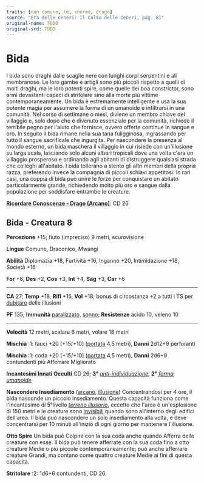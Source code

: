 ```yaml
---
traits: [non comune, lm, enorme, drago]
source: "Era delle Ceneri: Il Culto delle Ceneri, pag. 81"
original-name: TODO
original-srd: TODO
---
```


# Bida

I bida sono draghi dalle scaglie nere con lunghi corpi serpentini e ali
membranose. Le loro gambe e artigli sono più piccoli rispetto a quelli di molti
draghi, ma le loro potenti spire, come quelle dei boa constrictor, sono armi
devastanti capaci di stritolare sino alla morte più vittime contemporaneamente.
Un bida è estremamente intelligente e usa la sua potente magia per assumere la
forma di un umanoide e infiltrarsi in una comunità. Nel corso di settimane o
mesi, diviene un membro chiave del villaggio e, solo dopo che è divenuto
essenziale per la comunità, richiede il terribile pegno per l'aiuto che
fornisce, ovvero offerte continue in sangue e oro. In seguito il bida rimane
nella sua tana fuligginosa, ingrassando per tutto il sangue sacrificale che
ingurgita. Per nascondere la presenza al mondo esterno, un bida maschera il
villaggio in cui risiede con un'illusione su larga scala, lasciando solo alcuni
alberi tropicali dove una volta c'era un villaggio prosperoso e ordinando agli
abitanti di distruggere qualsiasi strada che colleghi all'abitato. I bida
tollerano a stento gli altri membri della propria razza, preferendo invece la
compagnia di piccoli schiavi appetitosi. In rari casi, una coppia di bida può
unire le forze per conquistare un abitato particolarmente grande, richiedendo
molto più oro e sangue dalla popolazione per soddisfare entrambe le creature.

**[Ricordare Conoscenze - Drago (Arcano)](/azioni/abilita/ricordare-conoscenze)**:
CD 26

## Bida - Creatura 8

**Percezione** +15; fiuto (impreciso) 9 metri, scurovisione

**Lingue** Comune, Draconico, Mwangi

**Abilità** Diplomazia +18, Furtività +16, Inganno +20, Intimidazione +18,
Società +16

**For** +6, **Des** +2, **Cos** +3, **Int** +4, **Sag** +3, **Car** +6

---

**CA** 27; **Temp** +18, **Rifl** +15, **Vol** +18; bonus di circostanza +2 a
tutti i TS per [dubitare](/tratti/illusione#dubitare) delle illusioni

**PF** 135; **Immunità** [paralizzato](/condizioni/paralizzato),
[sonno](/tratti/sonno); **Resistenze** acido 10, veleno 10

---

**Velocità** 12 metri, scalare 6 metri, volare 18 metri

**Mischia** :1: fauci +20 \[+15/+10] ([portata](/tratti/portata) 4,5 metri),
**Danni** 2d12+9 perforanti

**Mischia** :1: coda +20 \[+15/+10] ([portata](/tratti/portata) 4,5 metri),
**Danni** 2d6+9 contundenti più Afferrare Migliorato

**Incantesimi Innati Occulti** CD 26; **3°**
_[anti-individuazione](/incantesimi/anti-individuazione)_, **2°**
_[forma umanoide](/incantesimi/forma-umanoide)_

**Nascondere Insediamento** ([arcano](/tratti/arcano),
[illusione](/tratti/illusione)) Concentrandosi per 4 ore, il bida nasconde un
piccolo insediamento. Questa capacità funziona come l'incantesimo di 5°livello
_[terreno illusorio](/incantesimi/terreno-illusorio)_, eccetto che l'area è
un'esplosione di 150 metri e le creature sono
[invisibili](/condizioni/invisibili) quando sono all'interno degli edifici
dell'area. Il bida può nascondere un solo insediamento alla volta, e deve
concentrarsi per 10 minuti all'inizio di ogni giorno per mantenere l'illusione.

**Otto Spire** Un bida può Colpire con la sua coda anche quando Afferra delle
creature con esse. Il bida può tenere afferrate con la sua coda fino a otto
creature Medie o più piccole contemporaneamente; può anche afferrare creature
Grandi, ma contano come quattro creature Medie ai fini di questa capacità.

**Stritolare** :2: 1d6+6 contundenti, CD 26.

